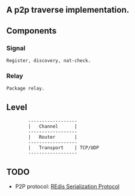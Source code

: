 A p2p traverse implementation.
----------------------------------

## Components

### Signal
    Register, discovery, nat-check.

### Relay 
    Package relay.

## Level

```
        ------------------
        |   Channel      |
        ------------------
        |   Router       |
        ------------------
        |   Transport    | TCP/UDP
        ------------------
```

## TODO

- P2P protocol: [REdis Serialization Protocol](https://redis.io/topics/protocol)
